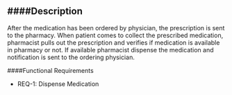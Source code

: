 ####Description
--------------
After the medication has been ordered by physician, the prescription is sent to the pharmacy. When patient comes to collect the prescribed medication, pharmacist pulls out the prescription and verifies if medication is available in pharmacy or not. If available pharmacist dispense the medication and notification is sent to the ordering physician.

####Functional Requirements
* REQ-1:	Dispense Medication
